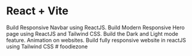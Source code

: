 # React + Vite

Build Responsive Navbar using ReactJS.
Build Modern Responsive Hero page using ReactJS and Tailwind CSS.
Build the Dark and Light mode feature.
Animation on websites.
Build fully responsive website in reactJS using Tailwind CSS
#   f o o d i e z o n e  
 